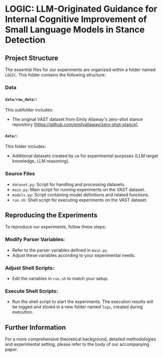 # LOGIC: LLM-Originated Guidance for Internal Cognitive Improvement of Small Language Models in Stance Detection

## Project Structure

The essential files for our experiments are organized within a folder named `LOGIC`. This folder contains the following structure:

### Data

#### `data/raw_data/`:
This subfolder includes:
- The original VAST dataset from Emily Allaway's zero-shot stance repository [https://github.com/emilyallaway/zero-shot-stance].

#### `data/`:
This folder includes:
- Additional datasets created by us for experimental purposes (LLM target knowledge, LLM reasoning).

### Source Files

- `dataset.py`: Script for handling and processing datasets.
- `main.py`: Main script for running experiments on the VAST dataset.
- `models.py`: Script containing model definitions and related functions.
- `run.sh`: Shell script for executing experiments on the VAST dataset.

## Reproducing the Experiments

To reproduce our experiments, follow these steps:

### Modify Parser Variables:
- Refer to the parser variables defined in `main.py`.
- Adjust these variables according to your experimental needs.

### Adjust Shell Scripts:
- Edit the variables in `run.sh` to match your setup.

### Execute Shell Scripts:
- Run the shell script to start the experiments. The execution results will be logged and stored in a new folder named `logs`, created during execution.

## Further Information

For a more comprehensive theoretical background, detailed methodologies and experimental setting, please refer to the body of our accompanying paper.
